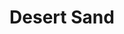 ---
language: id
layout: product-item
title: Desert Sand
description: Description in &amp; Desert Sand
keyword: keyword in Desert Sand
image: /images/Coping-Desert-Sand.jpg
sub-title: Bush Hammered Side
article-1: Bush Hammered Side <br>Sizes are not limited to what is featured bellow, we provide "cut to size" services.
title-right: Desert Sand
article-right: Desert Sand
title-2: Desert Sand
article-2: Desert Sand
article-3: Desert Sand
alt-slide1: Desert Sand
alt-slide2: Desert Sand
alt-slide3: Desert Sand
slide1: /images/Coping-Desert-Sand.jpg
slide2: /images/Coping-Desert-Sand.jpg
slide3: /images/Coping-Desert-Sand.jpg
---